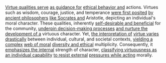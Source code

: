 
[Virtue qualities serve](2/2/1/1/.Virtue%20Qualities) [as guidance for](3/1/3/3/3/1/1/2/2/.Education) [ethical behavior and](2/2/1/3/1/2/.Ethical) actions. Virtues such as wisdom, courage, justice, and temperance [were first posited](1/3/1/3/3/1/.Origin%20Theories) [by ancient philosophers](3/3/3/2/2/.Mythological%20Epics) [like Socrates and](3/3/3/3/2/1/1/2/_Enlightenment-Leadership) Aristotle, depicting an individual's moral character. These qualities, inherently [self-desirable and beneficial](1/3/1/3/3/1/_Beneficial-Detrimental) for the community, [underpin decision-making processes](3/2/3/1/3/3/2/_Decision-Implementation) [and nurture the](1/1/3/2/1/3/2/1/.Development) [development of a](1/1/3/2/1/3/2/1/.Development) virtuous character. Yet, [the interpretation of](2/2/3/2/1/3/.Interpretation) [virtue varies drastically](2/2/1/1/.Virtue%20Qualities) between individual, cultural, and societal contexts, [yielding a complex](3/3/3/1/1/1/_Simple-Complex) [web of moral](2/3/2/1/3/1/1/.Moral%20Virtues) [diversity and ethical](3/2/3/3/2/3/3/.Multiculturalism) multiplicity. Consequently, it [emphasizes the internal](2/1/1/3/_Internal-External%20Care) strength of character, [classifying virtuousness as](2/2/1/1/.Virtue%20Qualities) [an individual capability](3/3/1/3/2/2/1/.Autonomy) [to resist external](3/1/2/3/1/1/1/.External%20testing) [pressures while acting](1/3/1/2/3/1/3/1/2/.Pressure) morally.

